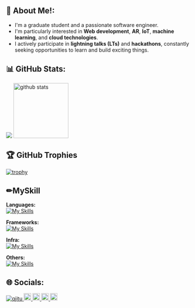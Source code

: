 ## 👋 About Me!:
  - I'm a graduate student and a passionate software engineer.  
  - I'm particularly interested in **Web development**, **AR**, **IoT**, **machine learning**, and **cloud technologies**.  
  - I actively participate in **lightning talks (LTs)** and **hackathons**, constantly seeking opportunities to learn and build exciting things.

## 📊 GitHub Stats:
  ![](https://github-profile-summary-cards.vercel.app/api/cards/profile-details?username=qjitu&theme=2077)
  <img alt="github stats" height="150px" src="https://github-readme-stats.vercel.app/api?username=qjitu&count_private=true&show_icons=true&show_icons=true&theme=tokyonight" />
  

## 🏆 GitHub Trophies
  [![trophy](https://github-profile-trophy.vercel.app/?username=qjitu)](https://github.com/ryo-ma/github-profile-trophy)
  
## ✏MySkill
  **Languages:**<br>
  [![My Skills](https://skillicons.dev/icons?i=c,cs,java,python,html,css,js,ts,php)](https://skillicons.dev)

  **Frameworks:**<br>
  [![My Skills](https://skillicons.dev/icons?i=react,next,laravel,bootstrap,pytorch,tensorflow)](https://skillicons.dev)

  **Infra:**<br>
  [![My Skills](https://skillicons.dev/icons?i=docker,mysql,sqlite)](https://skillicons.dev)
  
  **Others:**<br>
  [![My Skills](https://skillicons.dev/icons?i=github,githubactions,linux)](https://skillicons.dev)


## 🌐 Socials:
  <p align="left">
  <a href="https://github.com/qjitu/obakyo/">
    <img src="https://komarev.com/ghpvc/?username=qjitu" alt="qjitu" />
  </a>
  <a href="http://x.com/obakyo0000">
    <img height="20" src="https://img.shields.io/twitter/follow/obaky0000?label=x&logo=x&style=flat" />
  </a>
  <a href="https://github.com/qjitu">
    <img height="20" src="https://img.shields.io/github/followers/qjitu?label=follow&logo=github&style=flat" />
  </a>
  <a href="http://qiita.com/obakyo">
    <img height="20" src="https://qiita-badge.apiapi.app/s/obakyo/posts.svg" />
  </a>
  <//qiita.com/obakyo">
    <img height="20" src="https://qiita-badge.apiapi.app/s/obakyo/contributions.svg" />
  </a>
</p>
